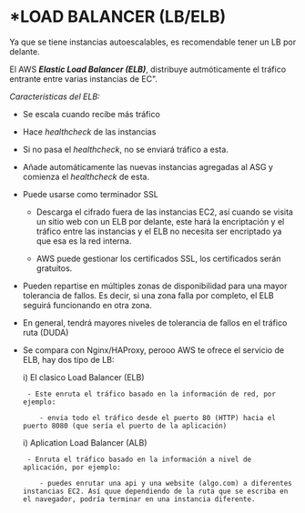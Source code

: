 #                   ***LOAD BALANCER (LB/ELB)**

Ya que se tiene instancias autoescalables, es recomendable tener un LB por delante.

El AWS ***Elastic Load Balancer (ELB)***, distribuye autmóticamente el tráfico entrante entre varias instancias de EC". 

*Características del ELB:*

  - Se escala cuando recibe más tráfico

  - Hace *healthcheck* de las instancias

  - Si no pasa el *healthcheck*, no se enviará tráfico a esta.

  - Añade automáticamente las nuevas instancias agregadas al ASG y comienza el *healthcheck* de esta.

  - Puede usarse como terminador SSL 

     - Descarga el cifrado fuera de las instancias EC2, así cuando se visita un sitio web con un ELB por delante, este hará la encriptación y el tráfico entre las instancias y el ELB no necesita ser encriptado ya que esa es la red interna.

     - AWS puede gestionar los certificados SSL, los certificados serán gratuitos.

  - Pueden repartise en múltiples zonas de disponibilidad para una mayor tolerancia de fallos. Es decir, si una zona falla por completo, el ELB seguirá funcionando en otra zona.

  - En general, tendrá mayores niveles de tolerancia de fallos en el tráfico ruta (DUDA)

  - Se compara con Nginx/HAProxy, perooo AWS te ofrece el servicio de ELB, hay dos tipo de LB:

     i) El clasico Load Balancer (ELB)
       
         - Este enruta el tráfico basado en la información de red, por ejemplo: 
            
            - envia todo el tráfico desde el puerto 80 (HTTP) hacia el puerto 8080 (que sería el puerto de la aplicación)

     i) Aplication Load Balancer (ALB)
        
         - Enruta el tráfico basado en la información a nivel de aplicación, por ejemplo:

            - puedes enrutar una api y una website (algo.com) a diferentes instancias EC2. Así quue dependiendo de la ruta que se escriba en el navegador, podría terminar en una instancia diferente.